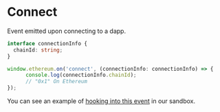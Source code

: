 # Connect

Event emitted upon connecting to a dapp.

```typescript
interface connectionInfo {
  chainId: string;
}

window.ethereum.on('connect', (connectionInfo: connectionInfo) => {
      console.log(connectionInfo.chainId);
      // "0x1" On Ethereum
});
```

You can see an example of [hooking into this event](https://github.com/phantom-labs/eth_sandbox/blob/main/src/App.tsx#L98-L104) in our sandbox.
